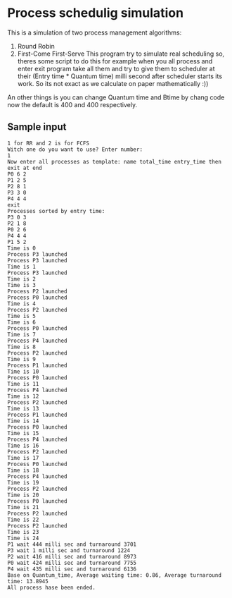 # Process schedulig simulation
This is a simulation of two process management algorithms:
1) Round Robin
2) First-Come First-Serve
This program try to simulate real scheduling so, theres some script to do this
for example when you all process and enter exit program take all them and try to
give them to scheduler at their (Entry time * Quantum time) milli second after
scheduler starts its work.
So its not exact as we calculate on paper mathematically :))


An other things is you can change Quantum time and Btime by chang code
now the default is 400 and 400 respectively.

## Sample input
```Chose what algorithm prefer to use
1 for RR and 2 is for FCFS
Witch one do you want to use? Enter number: 
1
Now enter all processes as template: name total_time entry_time then exit at end
P0 6 2
P1 2 5
P2 8 1
P3 3 0
P4 4 4
exit
Processes sorted by entry time:
P3 0 3
P2 1 8
P0 2 6
P4 4 4
P1 5 2
Time is 0
Process P3 launched
Process P3 launched
Time is 1
Process P3 launched
Time is 2
Time is 3
Process P2 launched
Process P0 launched
Time is 4
Process P2 launched
Time is 5
Time is 6
Process P0 launched
Time is 7
Process P4 launched
Time is 8
Process P2 launched
Time is 9
Process P1 launched
Time is 10
Process P0 launched
Time is 11
Process P4 launched
Time is 12
Process P2 launched
Time is 13
Process P1 launched
Time is 14
Process P0 launched
Time is 15
Process P4 launched
Time is 16
Process P2 launched
Time is 17
Process P0 launched
Time is 18
Process P4 launched
Time is 19
Process P2 launched
Time is 20
Process P0 launched
Time is 21
Process P2 launched
Time is 22
Process P2 launched
Time is 23
Time is 24
P1 wait 444 milli sec and turnaround 3701
P3 wait 1 milli sec and turnaround 1224
P2 wait 416 milli sec and turnaround 8973
P0 wait 424 milli sec and turnaround 7755
P4 wait 435 milli sec and turnaround 6136
Base on Quantum_time, Average waiting time: 0.86, Average turnaround time: 13.8945
All process hase been ended.
```

